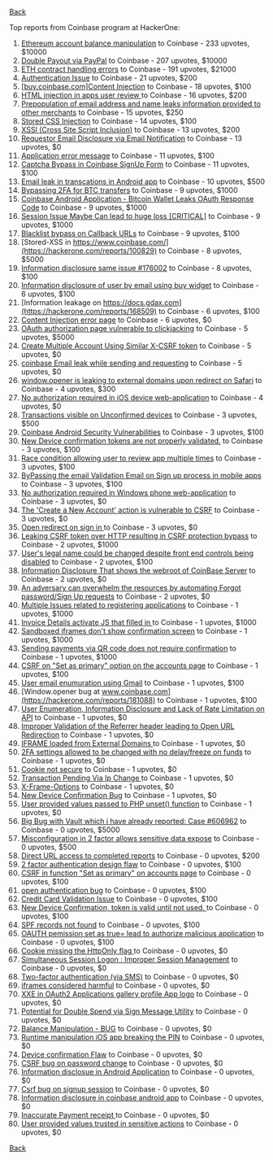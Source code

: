 [Back](../README.md)

Top reports from Coinbase program at HackerOne:

1. [Ethereum account balance manipulation](https://hackerone.com/reports/300748) to Coinbase - 233 upvotes, $10000
2. [Double Payout via PayPal](https://hackerone.com/reports/307239) to Coinbase - 207 upvotes, $10000
3. [ETH contract handling errors](https://hackerone.com/reports/328526) to Coinbase - 191 upvotes, $21000
4. [Authentication Issue](https://hackerone.com/reports/176979) to Coinbase - 21 upvotes, $200
5. [[buy.coinbase.com]Content Injection](https://hackerone.com/reports/218680) to Coinbase - 18 upvotes, $100
6. [HTML injection in apps user review ](https://hackerone.com/reports/104543) to Coinbase - 16 upvotes, $200
7. [Prepopulation of email address and name leaks information provided to other merchants](https://hackerone.com/reports/316290) to Coinbase - 15 upvotes, $250
8. [Stored CSS Injection](https://hackerone.com/reports/315865) to Coinbase - 14 upvotes, $100
9. [XSSI (Cross Site Script Inclusion)](https://hackerone.com/reports/118631) to Coinbase - 13 upvotes, $200
10. [Requestor Email Disclosure via Email Notification](https://hackerone.com/reports/202361) to Coinbase - 13 upvotes, $0
11. [Application error message](https://hackerone.com/reports/147577) to Coinbase - 11 upvotes, $100
12. [Captcha Bypass in Coinbase SignUp Form](https://hackerone.com/reports/246801) to Coinbase - 11 upvotes, $100
13. [Email leak in transcations in Android app](https://hackerone.com/reports/126376) to Coinbase - 10 upvotes, $500
14. [Bypassing 2FA for BTC transfers](https://hackerone.com/reports/10554) to Coinbase - 9 upvotes, $1000
15. [Coinbase Android Application - Bitcoin Wallet Leaks OAuth Response Code](https://hackerone.com/reports/5314) to Coinbase - 9 upvotes, $1000
16. [Session Issue Maybe Can lead to huge loss [CRITICAL]](https://hackerone.com/reports/112496) to Coinbase - 9 upvotes, $1000
17. [Blacklist bypass on Callback URLs](https://hackerone.com/reports/53004) to Coinbase - 9 upvotes, $100
18. [Stored-XSS in https://www.coinbase.com/](https://hackerone.com/reports/100829) to Coinbase - 8 upvotes, $5000
19. [Information disclosure same issue #176002](https://hackerone.com/reports/248599) to Coinbase - 8 upvotes, $100
20. [Information disclosure of user by email using buy widget](https://hackerone.com/reports/176002) to Coinbase - 6 upvotes, $100
21. [Information leakage on https://docs.gdax.com](https://hackerone.com/reports/168509) to Coinbase - 6 upvotes, $100
22. [Content Injection error page](https://hackerone.com/reports/148952) to Coinbase - 6 upvotes, $0
23. [OAuth authorization page vulnerable to clickjacking](https://hackerone.com/reports/65825) to Coinbase - 5 upvotes, $5000
24. [Create Multiple Account Using Similar X-CSRF token](https://hackerone.com/reports/155726) to Coinbase - 5 upvotes, $0
25. [coinbase Email leak while sending and requesting](https://hackerone.com/reports/168289) to Coinbase - 5 upvotes, $0
26. [window.opener is leaking to external domains upon redirect on Safari](https://hackerone.com/reports/160498) to Coinbase - 4 upvotes, $300
27. [No authorization required in iOS device web-application](https://hackerone.com/reports/148538) to Coinbase - 4 upvotes, $0
28. [Transactions visible on Unconfirmed devices](https://hackerone.com/reports/100186) to Coinbase - 3 upvotes, $500
29. [Coinbase Android Security Vulnerabilities](https://hackerone.com/reports/5786) to Coinbase - 3 upvotes, $100
30. [New Device confirmation tokens are not properly validated.](https://hackerone.com/reports/30238) to Coinbase - 3 upvotes, $100
31. [Race condition allowing user to review app multiple times](https://hackerone.com/reports/106360) to Coinbase - 3 upvotes, $100
32. [ByPassing the email Validation Email on Sign up process in mobile apps](https://hackerone.com/reports/57764) to Coinbase - 3 upvotes, $100
33. [No authorization required in Windows phone web-application](https://hackerone.com/reports/148537) to Coinbase - 3 upvotes, $0
34. [The 'Create a New Account' action is vulnerable to CSRF](https://hackerone.com/reports/109810) to Coinbase - 3 upvotes, $0
35. [Open redirect on sign in ](https://hackerone.com/reports/231760) to Coinbase - 3 upvotes, $0
36. [Leaking CSRF token over HTTP resulting in CSRF protection bypass](https://hackerone.com/reports/15412) to Coinbase - 2 upvotes, $1000
37. [User's legal name could be changed despite front end controls being disabled](https://hackerone.com/reports/131192) to Coinbase - 2 upvotes, $100
38. [Information Disclosure That shows the webroot of CoinBase Server](https://hackerone.com/reports/5073) to Coinbase - 2 upvotes, $0
39. [An adversary can overwhelm the resources by automating Forgot password/Sign Up requests](https://hackerone.com/reports/119605) to Coinbase - 2 upvotes, $0
40. [Multiple Issues related to registering applications](https://hackerone.com/reports/5933) to Coinbase - 1 upvotes, $1000
41. [Invoice Details activate JS that filled in ](https://hackerone.com/reports/21034) to Coinbase - 1 upvotes, $1000
42. [Sandboxed iframes don't show confirmation screen](https://hackerone.com/reports/54733) to Coinbase - 1 upvotes, $1000
43. [Sending payments via QR code does not require confirmation](https://hackerone.com/reports/126784) to Coinbase - 1 upvotes, $1000
44. [CSRF on "Set as primary" option on the accounts page](https://hackerone.com/reports/10563) to Coinbase - 1 upvotes, $100
45. [User email enumuration using Gmail](https://hackerone.com/reports/90308) to Coinbase - 1 upvotes, $100
46. [Window.opener bug at www.coinbase.com](https://hackerone.com/reports/181088) to Coinbase - 1 upvotes, $100
47. [User Enumeration, Information Disclosure and Lack of Rate Limitation on API](https://hackerone.com/reports/5200) to Coinbase - 1 upvotes, $0
48. [Improper Validation of the Referrer header leading to Open URL Redirection](https://hackerone.com/reports/5199) to Coinbase - 1 upvotes, $0
49. [IFRAME loaded from External Domains  ](https://hackerone.com/reports/5205) to Coinbase - 1 upvotes, $0
50. [2FA settings allowed to be changed with no delay/freeze on funds](https://hackerone.com/reports/16696) to Coinbase - 1 upvotes, $0
51. [Cookie not secure](https://hackerone.com/reports/140742) to Coinbase - 1 upvotes, $0
52. [Transaction Pending Via  Ip Change ](https://hackerone.com/reports/143541) to Coinbase - 1 upvotes, $0
53. [X-Frame-Options](https://hackerone.com/reports/237071) to Coinbase - 1 upvotes, $0
54. [New Device Confirmation Bug](https://hackerone.com/reports/266288) to Coinbase - 1 upvotes, $0
55. [User provided values passed to PHP unset() function](https://hackerone.com/reports/292500) to Coinbase - 1 upvotes, $0
56. [Big Bug with Vault which i have already reported: Case #606962](https://hackerone.com/reports/65084) to Coinbase - 0 upvotes, $5000
57. [Misconfiguration in 2 factor allows sensitive data expose](https://hackerone.com/reports/119129) to Coinbase - 0 upvotes, $500
58. [Direct URL access to completed reports](https://hackerone.com/reports/109815) to Coinbase - 0 upvotes, $200
59. [2 factor authentication design flaw](https://hackerone.com/reports/7369) to Coinbase - 0 upvotes, $100
60. [CSRF in function "Set as primary" on  accounts page](https://hackerone.com/reports/10829) to Coinbase - 0 upvotes, $100
61. [open authentication bug](https://hackerone.com/reports/48065) to Coinbase - 0 upvotes, $100
62. [Credit Card Validation Issue](https://hackerone.com/reports/29234) to Coinbase - 0 upvotes, $100
63. [New Device Confirmation, token is valid until not used. ](https://hackerone.com/reports/36594) to Coinbase - 0 upvotes, $100
64. [SPF records not found](https://hackerone.com/reports/92740) to Coinbase - 0 upvotes, $100
65. [OAUTH pemission set as true= lead to authorize malicious application](https://hackerone.com/reports/87561) to Coinbase - 0 upvotes, $100
66. [ Cookie missing the HttpOnly flag  ](https://hackerone.com/reports/5204) to Coinbase - 0 upvotes, $0
67. [Simultaneous Session Logon : Improper Session Management](https://hackerone.com/reports/11722) to Coinbase - 0 upvotes, $0
68. [Two-factor authentication (via SMS)](https://hackerone.com/reports/66223) to Coinbase - 0 upvotes, $0
69. [iframes considered harmful](https://hackerone.com/reports/55827) to Coinbase - 0 upvotes, $0
70. [XXE in OAuth2 Applications gallery profile App logo](https://hackerone.com/reports/104620) to Coinbase - 0 upvotes, $0
71. [Potential for Double Spend via Sign Message Utility](https://hackerone.com/reports/106315) to Coinbase - 0 upvotes, $0
72. [Balance Manipulation - BUG](https://hackerone.com/reports/94925) to Coinbase - 0 upvotes, $0
73. [Runtime manipulation iOS app breaking the PIN](https://hackerone.com/reports/80512) to Coinbase - 0 upvotes, $0
74. [Device confirmation Flaw](https://hackerone.com/reports/254869) to Coinbase - 0 upvotes, $0
75. [CSRF bug on password change](https://hackerone.com/reports/230436) to Coinbase - 0 upvotes, $0
76. [Information disclosue in Android Application](https://hackerone.com/reports/201855) to Coinbase - 0 upvotes, $0
77. [Csrf bug on signup session](https://hackerone.com/reports/230428) to Coinbase - 0 upvotes, $0
78. [ Information disclosure in coinbase android app](https://hackerone.com/reports/192197) to Coinbase - 0 upvotes, $0
79. [Inaccurate Payment receipt ](https://hackerone.com/reports/121417) to Coinbase - 0 upvotes, $0
80. [User provided values trusted in sensitive actions](https://hackerone.com/reports/327867) to Coinbase - 0 upvotes, $0


[Back](../README.md)